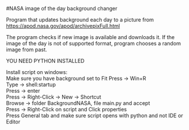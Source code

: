 #NASA image of the day background changer

Program that updates background each day to a picture from 
https://apod.nasa.gov/apod/archivepixFull.html 

The program checks if new image is available and downloads it.
If the image of the day is not of supported format, program
chooses a random image from past.

YOU NEED PYTHON INSTALLED

Install script on windows:          
    Make sure you have background set to Fit
    Press -> Win+R            
    Type -> shell:startup         
    Press -> enter          
    Press -> Right-Click -> New -> Shortcut          
    Browse -> folder BackgroundNASA, file main.py and accept         
    Press -> Right-Click on script and Click properties        
    Press General tab and make sure script opens with python and not IDE or Editor        


